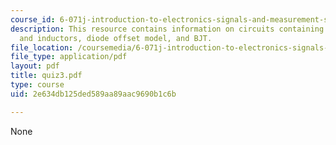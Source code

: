 ```yaml
---
course_id: 6-071j-introduction-to-electronics-signals-and-measurement-spring-2006
description: This resource contains information on circuits containing capacitors
  and inductors, diode offset model, and BJT.
file_location: /coursemedia/6-071j-introduction-to-electronics-signals-and-measurement-spring-2006/2e634db125ded589aa89aac9690b1c6b_quiz3.pdf
file_type: application/pdf
layout: pdf
title: quiz3.pdf
type: course
uid: 2e634db125ded589aa89aac9690b1c6b

---
```

None